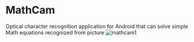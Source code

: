 # MathCam
Optical character recognition application for Android  that can solve simple Math  equations recognized from picture
![mathcam1](https://cloud.githubusercontent.com/assets/18063880/26521383/8e9f3a3e-42e7-11e7-884e-68f664979a44.png)
